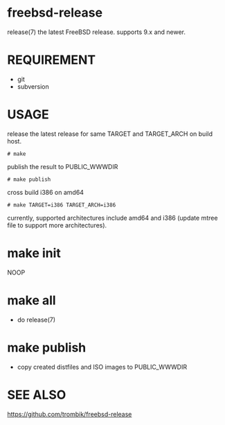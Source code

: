 freebsd-release
===============

release(7) the latest FreeBSD release. supports 9.x and newer.

REQUIREMENT
===========

- git
- subversion

USAGE
=====

release the latest release for same TARGET and TARGET_ARCH on build host.

    # make

publish the result to PUBLIC_WWWDIR

    # make publish

cross build i386 on amd64

    # make TARGET=i386 TARGET_ARCH=i386

currently, supported architectures include amd64 and i386 (update mtree file to
support more architectures).

make init
=========

NOOP

make all
========

- do release(7)

make publish
============

- copy created distfiles and ISO images to PUBLIC_WWWDIR

SEE ALSO
========

https://github.com/trombik/freebsd-release
